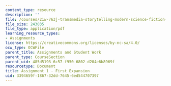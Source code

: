 ```yaml
---
content_type: resource
description: ''
file: /courses/21w-763j-transmedia-storytelling-modern-science-fiction-spring-2014/3394659f186732dd76456ed544707397_MIT21W_763JS14_Frst_Exp.pdf
file_size: 243035
file_type: application/pdf
learning_resource_types:
- Assignments
license: https://creativecommons.org/licenses/by-nc-sa/4.0/
ocw_type: OCWFile
parent_title: Assignments and Student Work
parent_type: CourseSection
parent_uid: 485d5193-6c57-f950-6802-d204e6b8969f
resourcetype: Document
title: Assignment 1 - First Expansion
uid: 3394659f-1867-32dd-7645-6ed544707397
---
```

